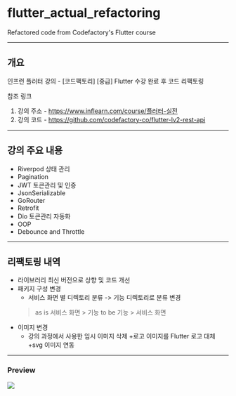 # flutter_actual_refactoring

Refactored code from Codefactory's Flutter course

----------
## 개요
인프런 플러터 강의 - [코드팩토리] [중급] Flutter 수강 완료 후 코드 리팩토링

참조 링크
1. 강의 주소 - https://www.inflearn.com/course/플러터-실전
2. 강의 코드 - https://github.com/codefactory-co/flutter-lv2-rest-api
----------
## 강의 주요 내용
+ Riverpod 상태 관리
+ Pagination 
+ JWT 토큰관리 및 인증
+ JsonSerializable
+ GoRouter
+ Retrofit
+ Dio 토큰관리 자동화
+ OOP
+ Debounce and Throttle
----------
## 리팩토링 내역
+ 라이브러리 최신 버전으로 상향 및 코드 개선
+ 패키지 구성 변경
  + 서비스 화면 별 디렉토리 분류 -> 기능 디렉토리로 분류 변경
  > as is
    > 서비스 화면
      > 기능
  > to be
    > 기능
      > 서비스 화면
+ 이미지 변경
  + 강의 과정에서 사용한 임시 이미지 삭제
  +로고 이미지를 Flutter 로고 대체
  +svg 이미지 연동
----------
### Preview
![](https://github.com/koreaken/flutter_actual_refactoring/screenshot/preview.gif)